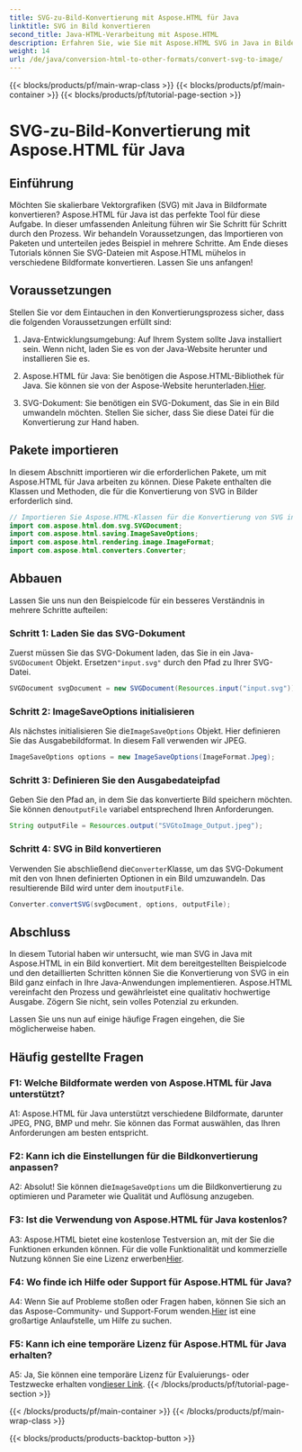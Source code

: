 ```yaml
---
title: SVG-zu-Bild-Konvertierung mit Aspose.HTML für Java
linktitle: SVG in Bild konvertieren
second_title: Java-HTML-Verarbeitung mit Aspose.HTML
description: Erfahren Sie, wie Sie mit Aspose.HTML SVG in Java in Bilder konvertieren. Umfassende Anleitung für qualitativ hochwertige Ausgabe.
weight: 14
url: /de/java/conversion-html-to-other-formats/convert-svg-to-image/
---
```


{{< blocks/products/pf/main-wrap-class >}}
{{< blocks/products/pf/main-container >}}
{{< blocks/products/pf/tutorial-page-section >}}

# SVG-zu-Bild-Konvertierung mit Aspose.HTML für Java

## Einführung

Möchten Sie skalierbare Vektorgrafiken (SVG) mit Java in Bildformate konvertieren? Aspose.HTML für Java ist das perfekte Tool für diese Aufgabe. In dieser umfassenden Anleitung führen wir Sie Schritt für Schritt durch den Prozess. Wir behandeln Voraussetzungen, das Importieren von Paketen und unterteilen jedes Beispiel in mehrere Schritte. Am Ende dieses Tutorials können Sie SVG-Dateien mit Aspose.HTML mühelos in verschiedene Bildformate konvertieren. Lassen Sie uns anfangen!

## Voraussetzungen

Stellen Sie vor dem Eintauchen in den Konvertierungsprozess sicher, dass die folgenden Voraussetzungen erfüllt sind:

1. Java-Entwicklungsumgebung: Auf Ihrem System sollte Java installiert sein. Wenn nicht, laden Sie es von der Java-Website herunter und installieren Sie es.

2.  Aspose.HTML für Java: Sie benötigen die Aspose.HTML-Bibliothek für Java. Sie können sie von der Aspose-Website herunterladen.[Hier](https://releases.aspose.com/html/java/).

3. SVG-Dokument: Sie benötigen ein SVG-Dokument, das Sie in ein Bild umwandeln möchten. Stellen Sie sicher, dass Sie diese Datei für die Konvertierung zur Hand haben.

## Pakete importieren

In diesem Abschnitt importieren wir die erforderlichen Pakete, um mit Aspose.HTML für Java arbeiten zu können. Diese Pakete enthalten die Klassen und Methoden, die für die Konvertierung von SVG in Bilder erforderlich sind.

```java
// Importieren Sie Aspose.HTML-Klassen für die Konvertierung von SVG in Bilder
import com.aspose.html.dom.svg.SVGDocument;
import com.aspose.html.saving.ImageSaveOptions;
import com.aspose.html.rendering.image.ImageFormat;
import com.aspose.html.converters.Converter;
```

## Abbauen 

Lassen Sie uns nun den Beispielcode für ein besseres Verständnis in mehrere Schritte aufteilen:

### Schritt 1: Laden Sie das SVG-Dokument

 Zuerst müssen Sie das SVG-Dokument laden, das Sie in ein Java-`SVGDocument` Objekt. Ersetzen`"input.svg"` durch den Pfad zu Ihrer SVG-Datei.

```java
SVGDocument svgDocument = new SVGDocument(Resources.input("input.svg"));
```

### Schritt 2: ImageSaveOptions initialisieren

 Als nächstes initialisieren Sie die`ImageSaveOptions` Objekt. Hier definieren Sie das Ausgabebildformat. In diesem Fall verwenden wir JPEG.

```java
ImageSaveOptions options = new ImageSaveOptions(ImageFormat.Jpeg);
```

### Schritt 3: Definieren Sie den Ausgabedateipfad

 Geben Sie den Pfad an, in dem Sie das konvertierte Bild speichern möchten. Sie können den`outputFile` variabel entsprechend Ihren Anforderungen.

```java
String outputFile = Resources.output("SVGtoImage_Output.jpeg");
```

### Schritt 4: SVG in Bild konvertieren

 Verwenden Sie abschließend die`Converter`Klasse, um das SVG-Dokument mit den von Ihnen definierten Optionen in ein Bild umzuwandeln. Das resultierende Bild wird unter dem in`outputFile`.

```java
Converter.convertSVG(svgDocument, options, outputFile);
```

## Abschluss

In diesem Tutorial haben wir untersucht, wie man SVG in Java mit Aspose.HTML in ein Bild konvertiert. Mit dem bereitgestellten Beispielcode und den detaillierten Schritten können Sie die Konvertierung von SVG in ein Bild ganz einfach in Ihre Java-Anwendungen implementieren. Aspose.HTML vereinfacht den Prozess und gewährleistet eine qualitativ hochwertige Ausgabe. Zögern Sie nicht, sein volles Potenzial zu erkunden.

Lassen Sie uns nun auf einige häufige Fragen eingehen, die Sie möglicherweise haben.

## Häufig gestellte Fragen

### F1: Welche Bildformate werden von Aspose.HTML für Java unterstützt?

A1: Aspose.HTML für Java unterstützt verschiedene Bildformate, darunter JPEG, PNG, BMP und mehr. Sie können das Format auswählen, das Ihren Anforderungen am besten entspricht.

### F2: Kann ich die Einstellungen für die Bildkonvertierung anpassen?

 A2: Absolut! Sie können die`ImageSaveOptions` um die Bildkonvertierung zu optimieren und Parameter wie Qualität und Auflösung anzugeben.

### F3: Ist die Verwendung von Aspose.HTML für Java kostenlos?

A3: Aspose.HTML bietet eine kostenlose Testversion an, mit der Sie die Funktionen erkunden können. Für die volle Funktionalität und kommerzielle Nutzung können Sie eine Lizenz erwerben[Hier](https://purchase.aspose.com/buy).

### F4: Wo finde ich Hilfe oder Support für Aspose.HTML für Java?

 A4: Wenn Sie auf Probleme stoßen oder Fragen haben, können Sie sich an das Aspose-Community- und Support-Forum wenden.[Hier](https://forum.aspose.com/) ist eine großartige Anlaufstelle, um Hilfe zu suchen.

### F5: Kann ich eine temporäre Lizenz für Aspose.HTML für Java erhalten?

 A5: Ja, Sie können eine temporäre Lizenz für Evaluierungs- oder Testzwecke erhalten von[dieser Link](https://purchase.aspose.com/temporary-license/).
{{< /blocks/products/pf/tutorial-page-section >}}

{{< /blocks/products/pf/main-container >}}
{{< /blocks/products/pf/main-wrap-class >}}

{{< blocks/products/products-backtop-button >}}
